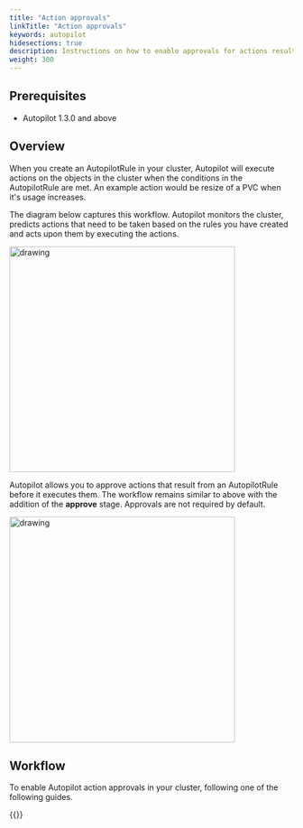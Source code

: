 ```yaml
---
title: "Action approvals"
linkTitle: "Action approvals"
keywords: autopilot
hidesections: true
description: Instructions on how to enable approvals for actions resulting from autopilot rules
weight: 300
---
```


## Prerequisites

* Autopilot 1.3.0 and above

## Overview 

When you create an AutopilotRule in your cluster, Autopilot will execute actions on the objects in the cluster when the conditions in the AutopilotRule are met. An example action would be resize of a PVC when it's usage increases.

The diagram below captures this workflow. Autopilot monitors the cluster, predicts actions that need to be taken based on the rules you have created and acts upon them by executing the actions.

<img src="/img/aut-workflow-no-approval.png" alt="drawing" width="400" height="400"/>

Autopilot allows you to approve actions that result from an AutopilotRule before it executes them. The workflow remains similar to above with the addition of the **approve** stage. Approvals are not required by default.

<img src="/img/aut-workflow-approval.png" alt="drawing" width="400" height="400"/>


## Workflow

To enable Autopilot action approvals in your cluster, following one of the following guides.

{{<homelist series="aut-approval-walkthroughs">}}
 

